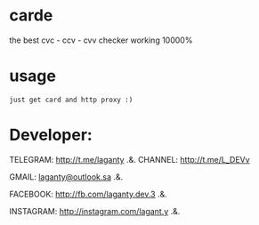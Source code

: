 # carde
the best cvc - ccv - cvv checker working 10000%

# usage
```
just get card and http proxy :)
```
# Developer:
TELEGRAM: http://t.me/laganty  .&.  CHANNEL: http://t.me/L_DEVv

GMAIL: laganty@outlook.sa  .&.

FACEBOOK: http://fb.com/laganty.dev.3  .&.

INSTAGRAM: http://instagram.com/lagant.y  .&.
